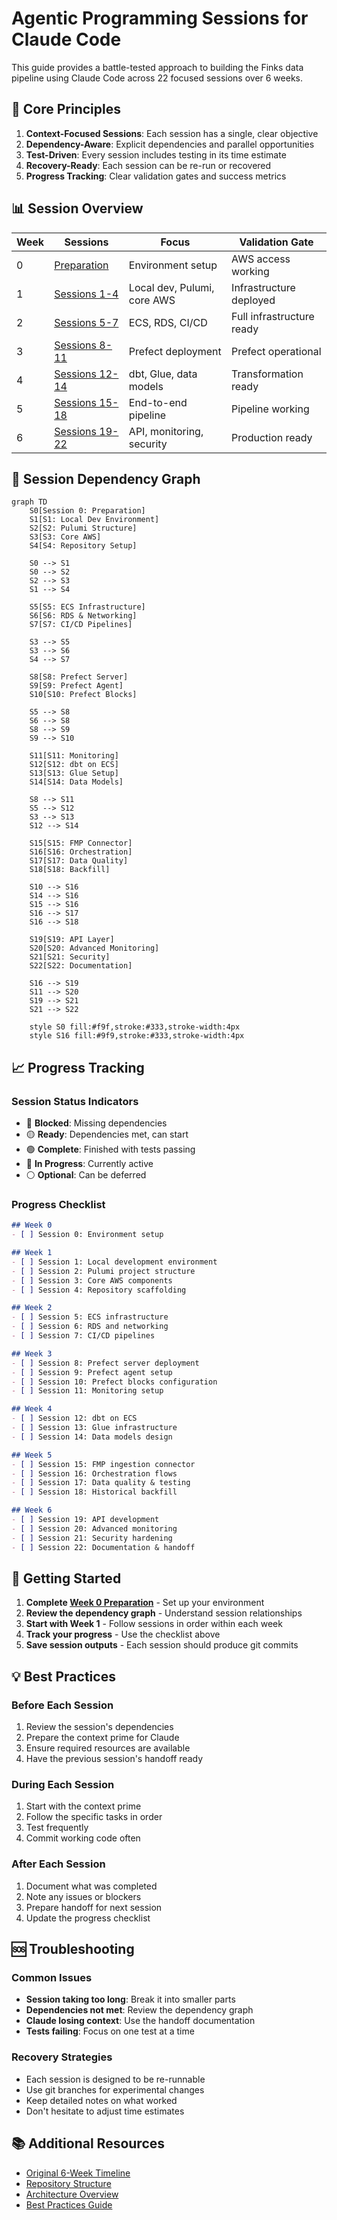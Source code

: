 # Agentic Programming Sessions for Claude Code

This guide provides a battle-tested approach to building the Finks data pipeline using Claude Code across 22 focused sessions over 6 weeks.

## 🎯 Core Principles

1. **Context-Focused Sessions**: Each session has a single, clear objective
2. **Dependency-Aware**: Explicit dependencies and parallel opportunities
3. **Test-Driven**: Every session includes testing in its time estimate
4. **Recovery-Ready**: Each session can be re-run or recovered
5. **Progress Tracking**: Clear validation gates and success metrics

## 📊 Session Overview

| Week | Sessions | Focus | Validation Gate |
|------|----------|-------|-----------------|
| 0 | [Preparation](./week-0-preparation.md) | Environment setup | AWS access working |
| 1 | [Sessions 1-4](./week-1-foundation.md) | Local dev, Pulumi, core AWS | Infrastructure deployed |
| 2 | [Sessions 5-7](./week-2-infrastructure.md) | ECS, RDS, CI/CD | Full infrastructure ready |
| 3 | [Sessions 8-11](./week-3-orchestration.md) | Prefect deployment | Prefect operational |
| 4 | [Sessions 12-14](./week-4-transformation.md) | dbt, Glue, data models | Transformation ready |
| 5 | [Sessions 15-18](./week-5-pipeline.md) | End-to-end pipeline | Pipeline working |
| 6 | [Sessions 19-22](./week-6-production.md) | API, monitoring, security | Production ready |

## 🔄 Session Dependency Graph

```mermaid
graph TD
    S0[Session 0: Preparation]
    S1[S1: Local Dev Environment]
    S2[S2: Pulumi Structure]
    S3[S3: Core AWS]
    S4[S4: Repository Setup]
    
    S0 --> S1
    S0 --> S2
    S2 --> S3
    S1 --> S4
    
    S5[S5: ECS Infrastructure]
    S6[S6: RDS & Networking]
    S7[S7: CI/CD Pipelines]
    
    S3 --> S5
    S3 --> S6
    S4 --> S7
    
    S8[S8: Prefect Server]
    S9[S9: Prefect Agent]
    S10[S10: Prefect Blocks]
    
    S5 --> S8
    S6 --> S8
    S8 --> S9
    S9 --> S10
    
    S11[S11: Monitoring]
    S12[S12: dbt on ECS]
    S13[S13: Glue Setup]
    S14[S14: Data Models]
    
    S8 --> S11
    S5 --> S12
    S3 --> S13
    S12 --> S14
    
    S15[S15: FMP Connector]
    S16[S16: Orchestration]
    S17[S17: Data Quality]
    S18[S18: Backfill]
    
    S10 --> S16
    S14 --> S16
    S15 --> S16
    S16 --> S17
    S16 --> S18
    
    S19[S19: API Layer]
    S20[S20: Advanced Monitoring]
    S21[S21: Security]
    S22[S22: Documentation]
    
    S16 --> S19
    S11 --> S20
    S19 --> S21
    S21 --> S22
    
    style S0 fill:#f9f,stroke:#333,stroke-width:4px
    style S16 fill:#9f9,stroke:#333,stroke-width:4px
```

## 📈 Progress Tracking

### Session Status Indicators
- 🔴 **Blocked**: Missing dependencies
- 🟡 **Ready**: Dependencies met, can start
- 🟢 **Complete**: Finished with tests passing
- 🔵 **In Progress**: Currently active
- ⚪ **Optional**: Can be deferred

### Progress Checklist

```markdown
## Week 0
- [ ] Session 0: Environment setup

## Week 1  
- [ ] Session 1: Local development environment
- [ ] Session 2: Pulumi project structure
- [ ] Session 3: Core AWS components
- [ ] Session 4: Repository scaffolding

## Week 2
- [ ] Session 5: ECS infrastructure
- [ ] Session 6: RDS and networking
- [ ] Session 7: CI/CD pipelines

## Week 3
- [ ] Session 8: Prefect server deployment
- [ ] Session 9: Prefect agent setup
- [ ] Session 10: Prefect blocks configuration
- [ ] Session 11: Monitoring setup

## Week 4
- [ ] Session 12: dbt on ECS
- [ ] Session 13: Glue infrastructure
- [ ] Session 14: Data models design

## Week 5
- [ ] Session 15: FMP ingestion connector
- [ ] Session 16: Orchestration flows
- [ ] Session 17: Data quality & testing
- [ ] Session 18: Historical backfill

## Week 6
- [ ] Session 19: API development
- [ ] Session 20: Advanced monitoring
- [ ] Session 21: Security hardening
- [ ] Session 22: Documentation & handoff
```

## 🚀 Getting Started

1. **Complete [Week 0 Preparation](./week-0-preparation.md)** - Set up your environment
2. **Review the dependency graph** - Understand session relationships
3. **Start with Week 1** - Follow sessions in order within each week
4. **Track your progress** - Use the checklist above
5. **Save session outputs** - Each session should produce git commits

## 💡 Best Practices

### Before Each Session
1. Review the session's dependencies
2. Prepare the context prime for Claude
3. Ensure required resources are available
4. Have the previous session's handoff ready

### During Each Session
1. Start with the context prime
2. Follow the specific tasks in order
3. Test frequently
4. Commit working code often

### After Each Session
1. Document what was completed
2. Note any issues or blockers
3. Prepare handoff for next session
4. Update the progress checklist

## 🆘 Troubleshooting

### Common Issues
- **Session taking too long**: Break it into smaller parts
- **Dependencies not met**: Review the dependency graph
- **Claude losing context**: Use the handoff documentation
- **Tests failing**: Focus on one test at a time

### Recovery Strategies
- Each session is designed to be re-runnable
- Use git branches for experimental changes
- Keep detailed notes on what worked
- Don't hesitate to adjust time estimates

## 📚 Additional Resources

- [Original 6-Week Timeline](../aggressive-timeline.md)
- [Repository Structure](../../repositories/index.md)
- [Architecture Overview](../../architecture-overview/index.md)
- [Best Practices Guide](./best-practices.md)
